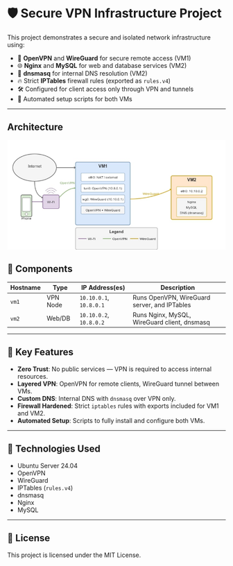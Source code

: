 # 🛡️ Secure VPN Infrastructure Project

This project demonstrates a secure and isolated network infrastructure using:

- 🔐 **OpenVPN** and **WireGuard** for secure remote access (VM1)
- 🌐 **Nginx** and **MySQL** for web and database services (VM2)
- 📡 **dnsmasq** for internal DNS resolution (VM2)
- 🔥 Strict **IPTables** firewall rules (exported as `rules.v4`)
- 🛠️ Configured for client access only through VPN and tunnels
- 📜 Automated setup scripts for both VMs

---

## Architecture

![Network Diagram](./network_diagram.jpg)
## 🧩 Components

| Hostname | Type     | IP Address(es)      | Description                                                     |
|----------|----------|---------------------|-----------------------------------------------------------------|
| `vm1`    | VPN Node | `10.10.0.1`, `10.8.0.1`            | Runs OpenVPN, WireGuard server, and IPTables     |
| `vm2`    | Web/DB   | `10.10.0.2`, `10.8.0.2`            | Runs Nginx, MySQL, WireGuard client, dnsmasq     |

---

## 🚀 Key Features

- **Zero Trust**: No public services — VPN is required to access internal resources.
- **Layered VPN**: OpenVPN for remote clients, WireGuard tunnel between VMs.
- **Custom DNS**: Internal DNS with `dnsmasq` over VPN only.
- **Firewall Hardened**: Strict `iptables` rules with exports included for VM1 and VM2.
- **Automated Setup**: Scripts to fully install and configure both VMs.

---

## 🧪 Technologies Used

- Ubuntu Server 24.04
- OpenVPN
- WireGuard
- IPTables (`rules.v4`)
- dnsmasq
- Nginx
- MySQL

---

## 📝 License

This project is licensed under the MIT License.
